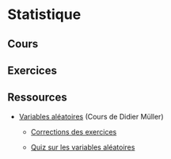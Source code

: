 # Statistique

## Cours



## Exercices



## Ressources

- [Variables aléatoires](https://www.apprendre-en-ligne.net/MADIMU2/PROBA/PROBA3.PDF) (Cours de Didier Müller)

    - [Corrections des exercices](https://www.apprendre-en-ligne.net/MADIMU2/PROBA/CORRIGE.PDF)

    - [Quiz sur les variables aléatoires](https://www.apprendre-en-ligne.net/MADIMU2/PROBA/quiz3.php)
